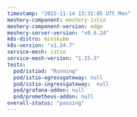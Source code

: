 ```yaml
---
timestamp: "2022-11-14 13:31:05 UTC Mon"
meshery-component: meshery-istio
meshery-component-version: edge
meshery-server-version: "v0.6.24"
k8s-distro: minikube
k8s-version: "v1.24.7"
service-mesh: istio
service-mesh-version: "1.15.3"
tests:
  pod/istiod: "Running"
  pod/istio-egressgateway: null
  pod/istio-ingressgateway:  null
  pod/grafana-addon: null
  pod/prometheus-addon: null
overall-status: "passing"
---
```

